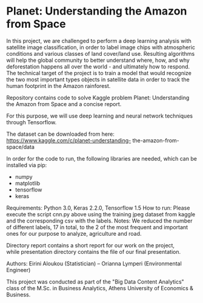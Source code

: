 # Planet: Understanding the Amazon from Space

In this project, we are challenged to perform a deep learning analysis with satellite image
classification, in order to label image chips with atmospheric conditions and various classes of
land cover/land use. Resulting algorithms will help the global community to better understand
where, how, and why deforestation happens all over the world - and ultimately how to respond.
The technical target of the project is to train a model that would recognize the two most
important types objects in satellite data in order to track the human footprint in the Amazon
rainforest.

Repository contains code to solve Kaggle problem Planet: Understanding the Amazon from
Space and a concise report.

For this purpose, we will use deep learning and neural network techniques through Tensorflow.

The dataset can be downloaded from here: https://www.kaggle.com/c/planet-understanding-
the-amazon-from-space/data

In order for the code to run, the following libraries are needed, which can be installed via pip:
- numpy
- matplotlib
- tensorflow
- keras

Requirements:
Python 3.0, Keras 2.2.0, Tensorflow 1.5
How to run:
Please execute the script cnn.py above using the training jpeg dataset from kaggle and the corresponding csv with the labels.
Notes:
We reduced the number of different labels, 17 in total, to the 2 of the most frequent and
important ones for our purpose to analyze, agriculture and road.

Directory report contains a short report for our work on the project,
while presentation directory contains the file of our final presentation.

Authors: Eirini Aloukou (Statistician) – Orianna Lymperi (Environmental Engineer)

This project was conducted as part of the "Big Data Content Analytics" class of the M.Sc. in Business Analytics, Athens University of Economics & Business.
